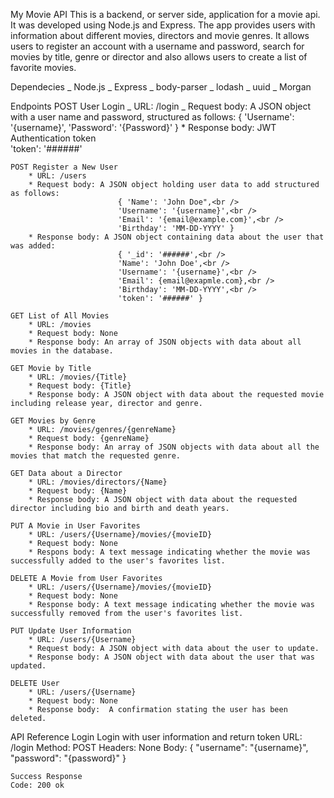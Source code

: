 My Movie API
This is a backend, or server side, application for a movie api. It was developed using Node.js and Express. The app provides users with information about different movies, directors and movie genres. It allows users to register an account with a username and password, search for movies by title, genre or director and also allows users to create a list of favorite movies.

Dependecies
_ Node.js
_ Express
_ body-parser
_ lodash
_ uuid
_ Morgan

Endpoints
POST User Login
_ URL: /login
_ Request body: A JSON object with a user name and password, structured as follows:
{ 'Username': '{username}', 'Password': '{Password}' } \* Response body: JWT Authentication token <br />
'token': '######'

    POST Register a New User
        * URL: /users
        * Request body: A JSON object holding user data to add structured as follows:
                            { 'Name': 'John Doe",<br />
                            'Username': '{username}',<br />
                            'Email': '{email@example.com}',<br />
                            'Birthday': 'MM-DD-YYYY' }
        * Response body: A JSON object containing data about the user that was added:
                            { '_id': '######',<br />
                            'Name': 'John Doe',<br />
                            'Username': '{username}',<br />
                            'Email': {email@exapmle.com},<br />
                            'Birthday': 'MM-DD-YYYY',<br />
                            'token': '######' }

    GET List of All Movies
        * URL: /movies
        * Request body: None
        * Response body: An array of JSON objects with data about all movies in the database.

    GET Movie by Title
        * URL: /movies/{Title}
        * Request body: {Title}
        * Response body: A JSON object with data about the requested movie including release year, director and genre.

    GET Movies by Genre
        * URL: /movies/genres/{genreName}
        * Request body: {genreName}
        * Response body: An array of JSON objects with data about all the movies that match the requested genre.

    GET Data about a Director
        * URL: /movies/directors/{Name}
        * Request body: {Name}
        * Response body: A JSON object with data about the requested director including bio and birth and death years.

    PUT A Movie in User Favorites
        * URL: /users/{Username}/movies/{movieID}
        * Request body: None
        * Respons body: A text message indicating whether the movie was successfully added to the user's favorites list.

    DELETE A Movie from User Favorites
        * URL: /users/{Username}/movies/{movieID}
        * Request body: None
        * Response body: A text message indicating whether the movie was successfully removed from the user's favorites list.

    PUT Update User Information
        * URL: /users/{Username}
        * Request body: A JSON object with data about the user to update.
        * Response body: A JSON object with data about the user that was updated.

    DELETE User
        * URL: /users/{Username}
        * Request body: None
        * Response body:  A confirmation stating the user has been deleted.

API Reference
Login
Login with user information and return token
URL: /login
Method: POST
Headers: None
Body:
{
"username": "{username}",
"password": "{password}"
}

    Success Response
    Code: 200 ok

